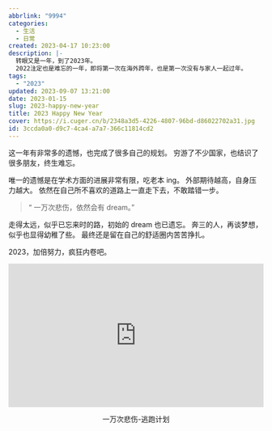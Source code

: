 ```yaml
---
abbrlink: "9994"
categories:
  - 生活
  - 日常
created: 2023-04-17 10:23:00
description: |-
  转眼又是一年，到了2023年。
  2022注定也是难忘的一年，即将第一次在海外跨年，也是第一次没有与家人一起过年。
tags:
  - "2023"
updated: 2023-09-07 13:21:00
date: 2023-01-15
slug: 2023-happy-new-year
title: 2023 Happy New Year
cover: https://i.cuger.cn/b/2348a3d5-4226-4807-96bd-d86022702a31.jpg
id: 3ccda0a0-d9c7-4ca4-a7a7-366c11814cd2
---
```


这一年有非常多的遗憾，也完成了很多自己的规划。 穷游了不少国家，也结识了很多朋友，终生难忘。

唯一的遗憾是在学术方面的进展非常有限，吃老本 ing。 外部期待越高，自身压力越大。 依然在自己所不喜欢的道路上一直走下去，不敢踏错一步。

> “ 一万次悲伤，依然会有 dream。”

走得太远，似乎已忘来时的路，初始的 dream 也已遗忘。 奔三的人，再谈梦想，似乎也显得幼稚了些。 最终还是留在自己的舒适圈内苦苦挣扎。

2023，加倍努力，疯狂内卷吧。

<div style="width: 100%; margin-top: 4px; margin-bottom: 4px;"><iframe src="https://www.youtube.com/embed/r7iLI8vW4bE" scrolling="no" border="0" frameborder="no" framespacing="0" allowfullscreen="true" style="width: 100%; margin:0; aspect-ratio: 16/9;"> </iframe><div style="text-align: center; margin:0;"><p>一万次悲伤-逃跑计划</p></div></div>
